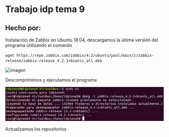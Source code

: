 
# Trabajo idp tema 9 
## Hecho por: 

Instalación de Zabbix en Ubuntu 18.04, descargamos la última versión del programa utilizando el comando 

`wget https://repo.zabbix.com/zabbix/4.2/ubuntu/pool/main/z/zabbix-release/zabbix-release_4.2-1+bionic_all.deb`

![imagen](imagenes/image001.png)

Descomprimimos y ejecutamos el programa

![imagen2](imagenes/image003.png)

Actualizamos los repositorios 

